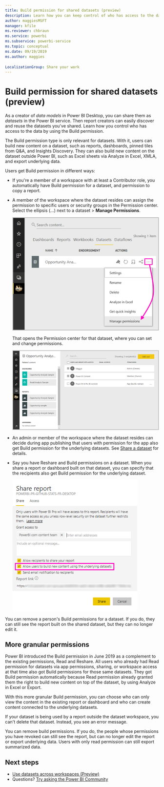 ```yaml
---
title: Build permission for shared datasets (preview)
description: Learn how you can keep control of who has access to the data by using the Build permission.
author: maggiesMSFT
manager: kfile
ms.reviewer: chbraun
ms.service: powerbi
ms.subservice: powerbi-service
ms.topic: conceptual
ms.date: 09/19/2019
ms.author: maggies

LocalizationGroup: Share your work
---
```

# Build permission for shared datasets (preview)

As a creator of *data models* in Power BI Desktop, you can share them as *datasets* in the Power BI service. Then report creators can easily discover and reuse the datasets you've shared. Learn how you control who has access to the data by using the Build permission.

The Build permission type is only relevant for datasets. With it, users can build new content on a dataset, such as reports, dashboards, pinned tiles from Q&A, and Insights Discovery. They can also build new content on the dataset outside Power BI, such as Excel sheets via Analyze in Excel, XMLA, and export underlying data.

Users get Build permission in different ways:

- If you're a member of a workspace with at least a Contributor role, you automatically have Build permission for a dataset, and permission to copy a report.
 
- A member of the workspace where the dataset resides can assign the permission to specific users or security groups in the Permission center. Select the ellipsis (…) next to a dataset > **Manage Permissions**.

    ![Select the ellipsis](media/service-datasets-build-permissions/power-bi-dataset-manage-permissions.png)

    That opens the Permission center for that dataset, where you can set and change permissions.

    ![Permission center](media/service-datasets-build-permissions/power-bi-dataset-permissions.png)

- An admin or member of the workspace where the dataset resides can decide during app publishing that users with permission for the app also get Build permission for the underlying datasets. See [Share a dataset](service-datasets-share.md) for details.

- Say you have Reshare and Build permissions on a dataset. When you share a report or dashboard built on that dataset, you can specify that the recipients also get Build permission for the underlying dataset.

    ![Build permissions](media/service-datasets-build-permissions/power-bi-share-report-allow-users.png)

You can remove a person's Build permissions for a dataset. If you do, they can still see the report built on the shared dataset, but they can no longer edit it.

## More granular permissions

Power BI introduced the Build permission in June 2019 as a complement to the existing permissions, Read and Reshare. All users who already had Read permission for datasets via app permissions, sharing, or workspace access at that time also got Build permissions for those same datasets. They got Build permission automatically because Read permission already granted them the right to build new content on top of the dataset, by using Analyze in Excel or Export.

With this more granular Build permission, you can choose who can only view the content in the existing report or dashboard and who can create content connected to the underlying datasets.

If your dataset is being used by a report outside the dataset workspace, you can't delete that dataset. Instead, you see an error message.

You can remove build permissions. If you do, the people whose permissions you have revoked can still see the report, but can no longer edit the report or export underlying data. Users with only read permission can still export summarized data. 

## Next steps

- [Use datasets across workspaces (Preview)](service-datasets-across-workspaces.md)
- Questions? [Try asking the Power BI Community](http://community.powerbi.com/)
